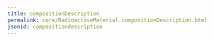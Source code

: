 ```yaml
---
title: compositionDescription
permalink: core/RadioactiveMaterial.compositionDescription.html
jsonid: compositiondescription
---
```


